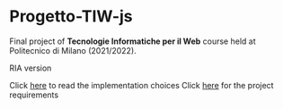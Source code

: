 # Progetto-TIW-js

Final project of **Tecnologie Informatiche per il Web** course held
at Politecnico di Milano (2021/2022).

RIA version

Click [here](RIA.pdf) to read the implementation choices
Click [here](Requirements.pdf) for the project requirements

